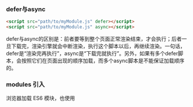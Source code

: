 
### defer与async

```html
<script src="path/to/myModule.js" defer></script>
<script src="path/to/myModule.js" async></script>
```

defer与async的区别是：前者要等到整个页面正常渲染结束，才会执行；后者一旦下载完，渲染引擎就会中断渲染，执行这个脚本以后，再继续渲染。一句话，defer是“渲染完再执行”，async是“下载完就执行”。另外，如果有多个defer脚本，会按照它们在页面出现的顺序加载，而多个async脚本是不能保证加载顺序的。

### modules 引入

浏览器加载 ES6 模块，也使用<script>标签，但是要加入type="module"属性。

```html 
<script type="module" src="foo.js"></script>
<!-- 等同于 -->
<script type="module" src="foo.js" defer></script>
```

ES6 模块也允许内嵌在网页中，语法行为与加载外部脚本完全一致。

```html
<script type="module">
  import utils from "./utils.js";

  // other code
</script>
```

### es6 mode 侦测
利用顶层的this等于undefined这个语法点，可以侦测当前代码是否在 ES6 模块之中。

```js
const isNotModuleScript = this !== undefined;
```

### 模块导出注意点

由于 ES6 输入的模块变量，只是一个“符号连接”，所以这个变量是只读的，对它进行重新赋值会报错。

```js
// lib.js
export let obj = {};

// main.js
import { obj } from './lib';

obj.prop = 123; // OK
obj = {}; // TypeError 
```

export通过接口，输出的是同一个值。不同的脚本加载这个接口，得到的都是同样的实例。

```js
function C() {
  this.sum = 0;
  this.add = function () {
    this.sum += 1;
  };
  this.show = function () {
    console.log(this.sum);
  };
}

export let c = new C();
```

### 不输出任何接口 ES6 标准写法

```js
export {};
```

上面的命令并不是输出一个空对象，而是不输出任何接口的 ES6 标准写法。


### 循环注入

```js
// a.js

// 这一行建立一个引用，
// 从`b.js`引用`bar`
import {bar} from './b.js';

export function foo() {
  // 执行时第一行输出 foo
  console.log('foo');
  // 到 b.js 执行 bar
  bar();
  console.log('执行完毕');
}
foo();

// b.js

// 建立`a.js`的`foo`引用
import {foo} from './a.js';

export function bar() {
  // 执行时，第二行输出 bar
  console.log('bar');
  // 递归执行 foo，一旦随机数
  // 小于等于0.5，就停止执行
  if (Math.random() > 0.5) {
    foo();
  }
}
```
输出：
foo
bar
执行完毕

// 执行结果也有可能是
foo
bar
foo
bar
执行完毕
执行完毕
